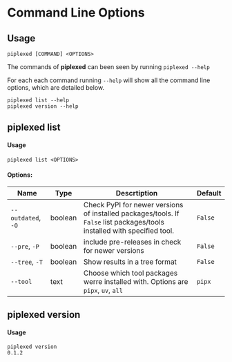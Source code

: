 # Command Line Options


## Usage

```console
piplexed [COMMAND] <OPTIONS>
```

The commands of **piplexed** can been seen by running `piplexed --help`

For each each command running `--help` will show all the command line options, which are detailed below.
```shell
piplexed list --help
piplexed version --help
```

## piplexed list

#### Usage

```console
piplexed list <OPTIONS>
```

#### Options:

|**Name**|**Type**|**Descrtiption**|**Default**|
|---|---|---|---|
`--outdated`, `-O`|boolean|Check PyPI for newer versions of installed packages/tools. If `False` list packages/tools installed with specified tool.| `False`
`--pre`, `-P`|boolean|include pre-releases in check for newer versions|`False`
`--tree`, `-T`|boolean|Show results in a tree format|`False`
`--tool`|text|Choose which tool packages werre installed with. Options are `pipx`, `uv`, `all`|`pipx`


## piplexed version

#### Usage

```console
piplexed version
0.1.2
```